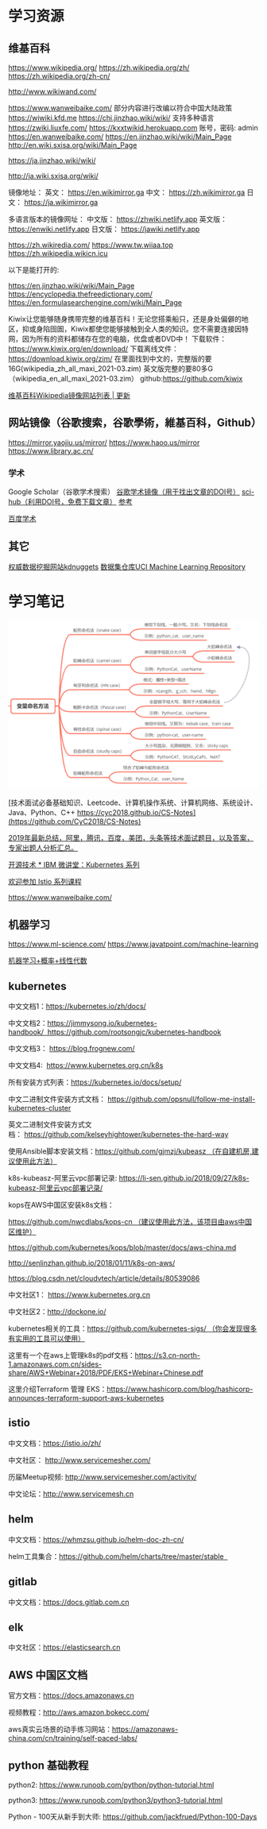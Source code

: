 # 学习资源
## 维基百科
https://www.wikipedia.org/
https://zh.wikipedia.org/zh/
https://zh.wikipedia.org/zh-cn/

http://www.wikiwand.com/



https://www.wanweibaike.com/	部分内容进行改编以符合中国大陆政策	
https://wiwiki.kfd.me
https://chi.jinzhao.wiki/wiki/	支持多种语言	
https://zwiki.liuxfe.com/
https://kxxtwikid.herokuapp.com 	账号，密码: admin
https://en.wanweibaike.com/
https://en.jinzhao.wiki/wiki/Main_Page
http://en.wiki.sxisa.org/wiki/Main_Page	

https://ja.jinzhao.wiki/wiki/

http://ja.wiki.sxisa.org/wiki/

镜像地址：
英文： https://en.wikimirror.ga
中文： https://zh.wikimirror.ga
日文： https://ja.wikimirror.ga

多语言版本的镜像网址：
中文版： https://zhwiki.netlify.app
英文版： https://enwiki.netlify.app
日文版： https://jawiki.netlify.app

https://zh.wikiredia.com/
https://www.tw.wiiaa.top
https://zh.wikipedia.wikicn.icu

以下是能打开的:

https://en.jinzhao.wiki/wiki/Main_Page
https://encyclopedia.thefreedictionary.com/
https://en.formulasearchengine.com/wiki/Main_Page

Kiwix让您能够随身携带完整的维基百科！无论您搭乘船只，还是身处偏僻的地区，抑或身陷囹圄，Kiwix都使您能够接触到全人类的知识。您不需要连接因特网，因为所有的资料都储存在您的电脑，优盘或者DVD中！
下载软件：https://www.kiwix.org/en/download/
下载离线文件：https://download.kiwix.org/zim/ 
在里面找到中文的，完整版的要16G(wikipedia_zh_all_maxi_2021-03.zim)
英文版完整的要80多G（wikipedia_en_all_maxi_2021-03.zim）
github:https://github.com/kiwix

[维基百科Wikipedia镜像网站列表 | 更新](https://zgc261.com/wikipedia.html)

## 网站镜像（谷歌搜索，谷歌學術，維基百科，Github）
https://mirror.yaojiu.us/mirror/
https://www.haoo.us/mirror
https://www.library.ac.cn/
### 学术
Google Scholar（谷歌学术搜索）
[谷歌学术镜像（用于找出文章的DOI号）](https://gfsoso.99lb.net/)
[sci-hub（利用DOI号，免费下载文章）](https://sci-hub.shop/)
[参考](https://www.zhihu.com/topic/19653450/top-answers)

[百度学术](https://xueshu.baidu.com/)

## 其它
[权威数据挖掘网站kdnuggets](https://www.kdnuggets.com/)
[数据集仓库UCI Machine Learning Repository](https://archive.ics.uci.edu/ml/index.php)

# 学习笔记

![](img/var-named.jpg)

[技术面试必备基础知识、Leetcode、计算机操作系统、计算机网络、系统设计、Java、Python、C++ https://cyc2018.github.io/CS-Notes](https://github.com/CyC2018/CS-Notes)

[2019年最新总结，阿里，腾讯，百度，美团，头条等技术面试题目，以及答案，专家出题人分析汇总。](https://github.com/0voice/interview_internal_reference)

[开源技术 * IBM 微讲堂：Kubernetes 系列](https://developer.ibm.com/cn/tv/2018/opentec-k8s/)

[欢迎参加 Istio 系列课程](https://developer.ibm.com/cn/os-academy-istio/)


https://www.wanweibaike.com/

## 机器学习
https://www.ml-science.com/
https://www.javatpoint.com/machine-learning

[机器学习+概率+线性代数](https://dragonwarrior15.github.io/statistical-learning-notes/)

## kubernetes

中文文档1：https://kubernetes.io/zh/docs/

中文文档2：https://jimmysong.io/kubernetes-handbook/  https://github.com/rootsongjc/kubernetes-handbook

中文文档3： https://blog.frognew.com/

中文文档4:  https://www.kubernetes.org.cn/k8s

所有安装方式列表：https://kubernetes.io/docs/setup/

中文二进制文件安装方式文档： https://github.com/opsnull/follow-me-install-kubernetes-cluster

英文二进制文件安装方式文档： https://github.com/kelseyhightower/kubernetes-the-hard-way

使用Ansible脚本安装文档：https://github.com/gjmzj/kubeasz （在自建机房,建议使用此方法）

k8s-kubeasz-阿里云vpc部署记录: https://li-sen.github.io/2018/09/27/k8s-kubeasz-阿里云vpc部署记录/

kops在AWS中国区安装k8s文档：

https://github.com/nwcdlabs/kops-cn （建议使用此方法，该项目由aws中国区维护）

https://github.com/kubernetes/kops/blob/master/docs/aws-china.md

http://senlinzhan.github.io/2018/01/11/k8s-on-aws/

https://blog.csdn.net/cloudvtech/article/details/80539086

中文社区1： https://www.kubernetes.org.cn

中文社区2：http://dockone.io/

kubernetes相关的工具：https://github.com/kubernetes-sigs/ （你会发现很多有实用的工具可以使用）

这里有一个在aws上管理k8s的pdf文档：https://s3.cn-north-1.amazonaws.com.cn/sides-share/AWS+Webinar+2018/PDF/EKS+Webinar+Chinese.pdf

这里介绍Terraform 管理 EKS：https://www.hashicorp.com/blog/hashicorp-announces-terraform-support-aws-kubernetes


## istio

中文文档：https://istio.io/zh/

中文社区： http://www.servicemesher.com/

历届Meetup视频: http://www.servicemesher.com/activity/

中文论坛：http://www.servicemesh.cn


## helm

中文文档：https://whmzsu.github.io/helm-doc-zh-cn/

helm工具集合：https://github.com/helm/charts/tree/master/stable  

## gitlab

中文文档：https://docs.gitlab.com.cn

## elk

中文社区：https://elasticsearch.cn

## AWS 中国区文档

官方文档：https://docs.amazonaws.cn

视频教程：http://aws.amazon.bokecc.com/

aws真实云场景的动手练习网站：https://amazonaws-china.com/cn/training/self-paced-labs/

## python 基础教程

python2: https://www.runoob.com/python/python-tutorial.html

python3: https://www.runoob.com/python3/python3-tutorial.html

Python - 100天从新手到大师: https://github.com/jackfrued/Python-100-Days


